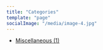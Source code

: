 ```yaml
---
title: "Categories"
template: "page"
socialImage: "/media/image-4.jpg"
---
```



<ul>
	<li><a href="/category/miscellaneous">Miscellaneous (1)</a></li>
	<!-- <li><a href="/category/poetry">Poetry (1)</a></li> -->
</ul>